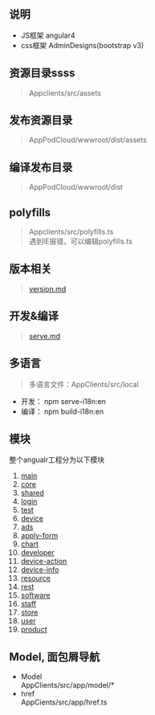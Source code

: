 ## 说明
* JS框架 angular4
* css框架 AdminDesigns(bootstrap v3)

## 资源目录ssss
> Appclients/src/assets

## 发布资源目录
> AppPodCloud/wwwroot/dist/assets

## 编译发布目录
> AppPodCloud/wwwroot/dist

## polyfills
> Appclients/src/polyfills.ts  
> 遇到IE报错，可以编辑polyfills.ts

## 版本相关
> [version.md](./version.md)

## 开发&编译
> [serve.md](./serve.md)

## 多语言
> 多语言文件：AppClients/src/local
* 开发： npm serve-i18n:en
* 编译： npm build-i18n:en

## 模块
整个angualr工程分为以下模块
1. [main](./app/main.md)
2. [core](./app/core.md)
3. [shared](./app/shared.md) 
4. [login](./app/login.md) 
5. [test](./app/test.md)  
6. [device](./app/device.md) 
7. [ads](./app/ads.md) 
8. [apply-form](./app/apply-form.md) 
9. [chart](./app/chart.md) 
10. [developer](./app/developer.md) 
11. [device-action](./app/device-action.md) 
12. [device-info](./app/device-info.md) 
13. [resource](./app/resource.md) 
14. [rest](./app/rest.md) 
15. [software](./app/software.md) 
16. [staff](./app/staff.md) 
17. [store](./app/store.md) 
18. [user](./app/user.md) 
19. [product](./app/product.md)

## Model, 面包屑导航
* Model  
     AppClients/src/app/model/* 
* href  
    AppCients/src/app/href.ts